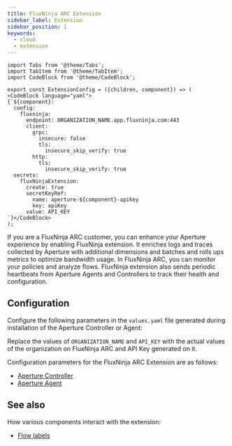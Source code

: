 ```yaml
---
title: FluxNinja ARC Extension
sidebar_label: Extension
sidebar_position: 1
keywords:
  - cloud
  - extension
---
```


```mdx-code-block
import Tabs from '@theme/Tabs';
import TabItem from '@theme/TabItem';
import CodeBlock from '@theme/CodeBlock';
```

```mdx-code-block
export const ExtensionConfig = ({children, component}) => (
<CodeBlock language="yaml">
{`${component}:
  config:
    fluxninja:
      endpoint: ORGANIZATION_NAME.app.fluxninja.com:443
      client:
        grpc:
          insecure: false
          tls:
            insecure_skip_verify: true
        http:
          tls:
            insecure_skip_verify: true
  secrets:
    fluxNinjaExtension:
      create: true
      secretKeyRef:
        name: aperture-${component}-apikey
        key: apiKey
      value: API_KEY
`}</CodeBlock>
);
```

If you are a FluxNinja ARC customer, you can enhance your Aperture experience by
enabling FluxNinja extension. It enriches logs and traces collected by Aperture
with additional dimensions and batches and rolls ups metrics to optimize
bandwidth usage. In FluxNinja ARC, you can monitor your policies and analyze
flows. FluxNinja extension also sends periodic heartbeats from Aperture Agents
and Controllers to track their health and configuration.

## Configuration

Configure the following parameters in the `values.yaml` file generated during
installation of the Aperture Controller or Agent:

<Tabs>
  <TabItem value="Controller">
    <ExtensionConfig component="controller" />
  </TabItem>
  <TabItem value="Agent">
    <ExtensionConfig component="agent" />
  </TabItem>
</Tabs>

Replace the values of `ORGANIZATION_NAME` and `API_KEY` with the actual values
of the organization on FluxNinja ARC and API Key generated on it.

Configuration parameters for the FluxNinja ARC Extension are as follows:

- [Aperture Controller](/reference/configuration/controller.md/#flux-ninja)
- [Aperture Agent](/reference/configuration/agent.md#flux-ninja)

## See also

How various components interact with the extension:

- [Flow labels](/concepts/flow-control/flow-label.md#extension)

